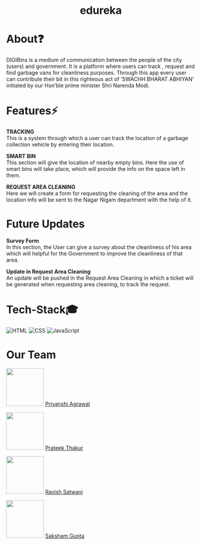 <h1 align="center">edureka</h1>

# About❓
DIGIBins is a medium of communication between the people of the city (users) and government. It is a platform where users can track , request and find garbage vans for cleanliness purposes. Through this app every user can contribute their bit in this righteous act of ‘SWACHH BHARAT ABHIYAN’ initiated by our Hon’ble prime minister Shri Narenda Modi. 

# Features⚡

<bold><strong>TRACKING</strong></bold><br>
This is a system through which a user can track the location of a garbage collection vehicle by entering their location.<br>
  
<bold><strong>SMART BIN</strong></bold><br>
This section will give the location of nearby empty bins.
Here the use of smart bins will take place, which will provide the info on the space left in them.

<bold><strong>REQUEST AREA CLEANING</strong></bold><br>
Here we will create a form for requesting the cleaning of the area and the location info will be sent to the Nagar Nigam department with the help of it.

# Future Updates

<bold><strong>Survey Form</strong></bold><br>In this section, the User can give a survey about the cleanliness of his area which will helpful for the Government to improve the cleanliness of that area.

<bold><strong>Update in Request Area Cleaning</strong></bold><br>An update will be pushed in the Request Area Cleaning in which a ticket will be generated when requesting area cleaning, to track the request.


# Tech-Stack🎓
<img alt="HTML" src="https://img.shields.io/badge/HTML5-E34F26?style=for-the-badge&logo=html5&logoColor=white"/>
<img alt="CSS" src="https://img.shields.io/badge/CSS3-1572B6?style=for-the-badge&logo=css3&logoColor=white"/>
<img alt="JavaScript" src="https://img.shields.io/badge/JavaScript-323330?style=for-the-badge&logo=javascript&logoColor=F7DF1E"/>



# Our Team
<img src="https://github.com/priyanshi1282.png" width='100px'> <a href="https://github.com/priyanshi1282" target="_blank">Priyanshi Agrawal</a>

<img src="https://github.com/prateekthakur272.png" width='100px'> <a href="https://github.com/prateekthakur272" target="_blank">Prateek Thakur</a>

<img src="https://github.com/ravish036.png" width='100px'> <a href="https://github.com/ravish036" target="_blank">Ravish Satwani</a>

<img src="https://github.com/sakshamgupta257.png" width='100px'> <a href="https://github.com/sakshamgupta257" target="_blank">Saksham Gupta</a>
